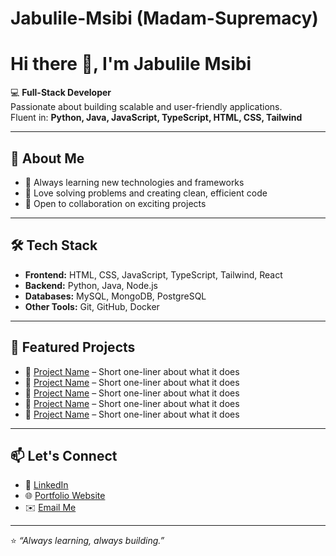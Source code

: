 # Jabulile-Msibi (Madam-Supremacy)

# Hi there 👋, I'm Jabulile Msibi

💻 **Full-Stack Developer**  
Passionate about building scalable and user-friendly applications.  
Fluent in: **Python, Java, JavaScript, TypeScript, HTML, CSS, Tailwind**  

---

## 🚀 About Me
- 🌱 Always learning new technologies and frameworks  
- 🔧 Love solving problems and creating clean, efficient code  
- 🤝 Open to collaboration on exciting projects  

---

## 🛠️ Tech Stack
- **Frontend:** HTML, CSS, JavaScript, TypeScript, Tailwind, React  
- **Backend:** Python, Java, Node.js  
- **Databases:** MySQL, MongoDB, PostgreSQL  
- **Other Tools:** Git, GitHub, Docker  

---

## 📂 Featured Projects
- 🌟 [Project Name](#) – Short one-liner about what it does  
- 🌟 [Project Name](#) – Short one-liner about what it does  
- 🌟 [Project Name](#) – Short one-liner about what it does
- 🌟 [Project Name](#) – Short one-liner about what it does
- 🌟 [Project Name](#) – Short one-liner about what it does 

---

## 📫 Let's Connect
- 💼 [LinkedIn](https://www.linkedin.com/in/jabulile-msibi-706aa8367/) 
- 🌐 [Portfolio Website](#)  
- ✉️ [Email Me](jabulilemsibi184@gmail.com)  

---

⭐️ _“Always learning, always building.”_

